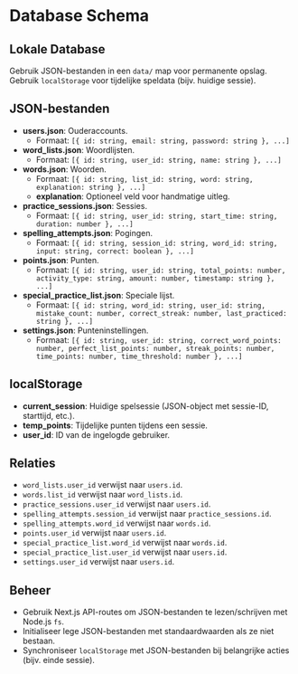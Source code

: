 # Database Schema

## Lokale Database
Gebruik JSON-bestanden in een `data/` map voor permanente opslag. Gebruik `localStorage` voor tijdelijke speldata (bijv. huidige sessie).

## JSON-bestanden
- **users.json**: Ouderaccounts.
  - Formaat: `[{ id: string, email: string, password: string }, ...]`
- **word_lists.json**: Woordlijsten.
  - Formaat: `[{ id: string, user_id: string, name: string }, ...]`
- **words.json**: Woorden.
  - Formaat: `[{ id: string, list_id: string, word: string, explanation: string }, ...]`
  - **explanation**: Optioneel veld voor handmatige uitleg.
- **practice_sessions.json**: Sessies.
  - Formaat: `[{ id: string, user_id: string, start_time: string, duration: number }, ...]`
- **spelling_attempts.json**: Pogingen.
  - Formaat: `[{ id: string, session_id: string, word_id: string, input: string, correct: boolean }, ...]`
- **points.json**: Punten.
  - Formaat: `[{ id: string, user_id: string, total_points: number, activity_type: string, amount: number, timestamp: string }, ...]`
- **special_practice_list.json**: Speciale lijst.
  - Formaat: `[{ id: string, word_id: string, user_id: string, mistake_count: number, correct_streak: number, last_practiced: string }, ...]`
- **settings.json**: Punteninstellingen.
  - Formaat: `[{ id: string, user_id: string, correct_word_points: number, perfect_list_points: number, streak_points: number, time_points: number, time_threshold: number }, ...]`

## localStorage
- **current_session**: Huidige spelsessie (JSON-object met sessie-ID, starttijd, etc.).
- **temp_points**: Tijdelijke punten tijdens een sessie.
- **user_id**: ID van de ingelogde gebruiker.

## Relaties
- `word_lists.user_id` verwijst naar `users.id`.
- `words.list_id` verwijst naar `word_lists.id`.
- `practice_sessions.user_id` verwijst naar `users.id`.
- `spelling_attempts.session_id` verwijst naar `practice_sessions.id`.
- `spelling_attempts.word_id` verwijst naar `words.id`.
- `points.user_id` verwijst naar `users.id`.
- `special_practice_list.word_id` verwijst naar `words.id`.
- `special_practice_list.user_id` verwijst naar `users.id`.
- `settings.user_id` verwijst naar `users.id`.

## Beheer
- Gebruik Next.js API-routes om JSON-bestanden te lezen/schrijven met Node.js `fs`.
- Initialiseer lege JSON-bestanden met standaardwaarden als ze niet bestaan.
- Synchroniseer `localStorage` met JSON-bestanden bij belangrijke acties (bijv. einde sessie).